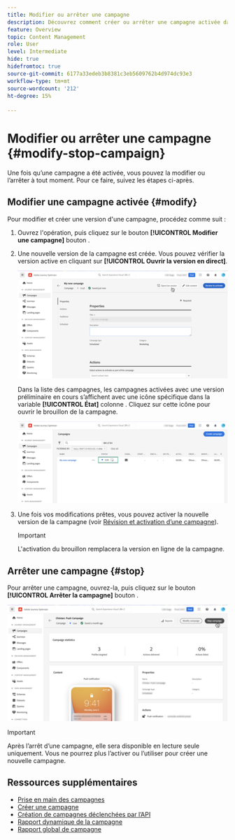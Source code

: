 ```yaml
---
title: Modifier ou arrêter une campagne
description: Découvrez comment créer ou arrêter une campagne activée dans [!DNL Journey Optimizer]
feature: Overview
topic: Content Management
role: User
level: Intermediate
hide: true
hidefromtoc: true
source-git-commit: 6177a33edeb3b8381c3eb5609762b4d974dc93e3
workflow-type: tm+mt
source-wordcount: '212'
ht-degree: 15%

---
```



# Modifier ou arrêter une campagne {#modify-stop-campaign}

Une fois qu’une campagne a été activée, vous pouvez la modifier ou l’arrêter à tout moment. Pour ce faire, suivez les étapes ci-après.

## Modifier une campagne activée {#modify}

Pour modifier et créer une version d&#39;une campagne, procédez comme suit :

1. Ouvrez l&#39;opération, puis cliquez sur le bouton **[!UICONTROL Modifier une campagne]** bouton .

1. Une nouvelle version de la campagne est créée. Vous pouvez vérifier la version active en cliquant sur **[!UICONTROL Ouvrir la version en direct]**.

   ![](assets/create-campaign-draft.png)

   Dans la liste des campagnes, les campagnes activées avec une version préliminaire en cours s’affichent avec une icône spécifique dans la variable **[!UICONTROL État]** colonne . Cliquez sur cette icône pour ouvrir le brouillon de la campagne.

   ![](assets/create-campaign-edit-list.png)

1. Une fois vos modifications prêtes, vous pouvez activer la nouvelle version de la campagne (voir [Révision et activation d’une campagne](create-campaign.md#review-activate)).

   >[!IMPORTANT]
   >
   >L&#39;activation du brouillon remplacera la version en ligne de la campagne.

## Arrêter une campagne {#stop}

Pour arrêter une campagne, ouvrez-la, puis cliquez sur le bouton **[!UICONTROL Arrêter la campagne]** bouton .

![](assets/create-campaign-stop.png)

>[!IMPORTANT]
>
>Après l’arrêt d’une campagne, elle sera disponible en lecture seule uniquement. Vous ne pourrez plus l’activer ou l’utiliser pour créer une nouvelle campagne.

## Ressources supplémentaires

* [Prise en main des campagnes](get-started-with-campaigns.md)
* [Créer une campagne](create-campaign.md)
* [Création de campagnes déclenchées par l’API](api-triggered-campaigns.md)
* [Rapport dynamique de la campagne](campaign-live-report.md)
* [Rapport global de campagne](campaign-global-report.md)
